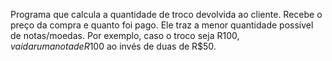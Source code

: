 Programa que calcula a quantidade de troco devolvida ao cliente.
Recebe o preço da compra e quanto foi pago.
Ele traz a menor quantidade possível de notas/moedas. Por exemplo, caso o troco seja R$100, vai dar uma nota de R$100 ao invés de duas de R$50.
